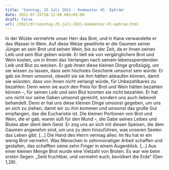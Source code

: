 ```yaml
---
title: 'Sonntag, 25 Juli 2021 : Kommentar Hl. Ephräm'
date: 2021-07-25T10:11:00.001+02:00
draft: false
url: /2021/07/sonntag-25-juli-2021-kommentar-hl-ephram.html
---
```


In der Wüste vermehrte unser Herr das Brot, und in Kana verwandelte er das Wasser in Wein. Auf diese Weise gewöhnte er die Gaumen seiner Jünger an sein Brot und seinen Wein, bis zu der Zeit, da er ihnen seinen Leib und sein Blut geben würde. Er ließ sie von vergänglichem Brot und Wein kosten, um in ihnen das Verlangen nach seinem lebensspendenden Leib und Blut zu wecken. Er gab ihnen diese kleinen Dinge großzügig, um sie wissen zu lassen, dass sein höchstes Geschenk umsonst sein würde. Er gab sie ihnen umsonst, obwohl sie sie ihm hätten abkaufen können, damit sie wüssten, dass von ihnen nicht verlangt würde, für Unbezahlbares zu bezahlen: Denn wenn sie auch den Preis für Brot und Wein hätten bezahlen können –, für seinen Leib und sein Blut konnten sie nicht bezahlen. Er hat uns nicht nur seine Gaben umsonst gereicht, sondern uns auch liebevoll behandelt. Denn er hat uns diese kleinen Dinge umsonst gegeben, um uns an sich zu ziehen, damit wir zu ihm kommen und umsonst das große Gut empfangen, das die Eucharistie ist. Die kleinen Portionen von Brot und Wein, die er gab, waren süß für den Mund –, die Gabe seines Leibes und Blutes aber dient dem Geist. Er zog uns an sich mit diesen Speisen, die dem Gaumen angenehm sind, um uns zu dem hinzuführen, was unseren Seelen das Leben gibt. \[…\] Die Hand des Herrn vermag alles: Im Nu hat er ein wenig Brot vermehrt. Was Menschen in zehnmonatiger Arbeit schaffen und gestalten, das schafften seine zehn Finger in einem Augenblick. \[…\] Aus einer kleinen Menge Brot wurde eine Vielzahl von Broten. Es war wie beim ersten Segen: „Seid fruchtbar, und vermehrt euch, bevölkert die Erde“ (Gen 1,28).